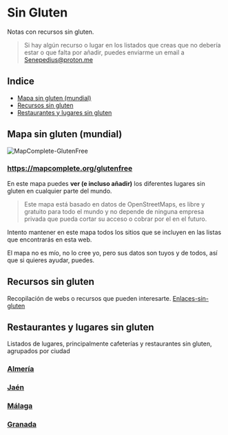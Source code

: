 # Sin Gluten

Notas con recursos sin gluten. 

> Si hay algún recurso o lugar en los listados que creas que no debería estar o que falta por añadir, puedes enviarme un email a Senepedius@proton.me

## Indice
- [Mapa sin gluten (mundial)](#Mapa%20sin%20gluten%20(mundial))
- [Recursos sin gluten](#Recursos%20sin%20gluten)
- [Restaurantes y lugares sin gluten](#Restaurantes%20y%20lugares%20sin%20gluten)
## Mapa sin gluten (mundial)

![MapComplete-GlutenFree](/Food/assets/MapComplete-GlutenFree.png)
### https://mapcomplete.org/glutenfree
En este mapa puedes **ver (e incluso añadir)** los diferentes lugares sin gluten en cualquier parte del mundo. 

> Este mapa está basado en datos de OpenStreetMaps, es libre y gratuito para todo el mundo y no depende de ninguna empresa privada que pueda cortar su acceso o cobrar por el en el futuro.

Intento mantener en este mapa todos los sitios que se incluyen en las listas que encontrarás en esta web. 

El mapa no es mío, no lo cree yo, pero sus datos son tuyos y de todos, así que si quieres ayudar, puedes.

## Recursos sin gluten 
Recopilación de webs o recursos que pueden interesarte.
[Enlaces-sin-gluten](Enlaces-sin-gluten.md)
## Restaurantes y lugares sin gluten
Listados de lugares, principalmente cafeterías y restaurantes sin gluten, agrupados por ciudad
### [Almería](./Almeria-Sin-Gluten.md)
### [Jaén](./Jaen-Sin-Gluten.md)
### [Málaga](./Malaga-Sin-Gluten.md)
### [Granada](./Granada-Sin-Gluten.md)

